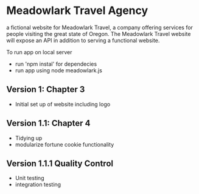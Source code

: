 # Meadowlark Travel Agency
a fictional website for Meadowlark Travel, a company offering services for people visiting the great state of
Oregon. The Meadowlark Travel website will expose an API in addition to serving a functional website.

To run app on local server
* run 'npm instal' for dependecies
* run app using node meadowlark.js
## Version 1: Chapter 3
* Initial set up of website including logo
## Version 1.1: Chapter 4
* Tidying up
* modularize fortune cookie functionality 

## Version 1.1.1 Quality Control
* Unit testing
* integration testing


 